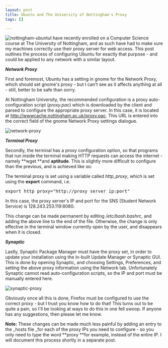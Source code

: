 ```yaml
--- 
layout: post
title: Ubuntu and The University of Nottingham's Proxy
tags: []

---
```

![](http://cdn.robgolding.com/uploads/2008/11/nottingham-ubuntu.png "nottingham-ubuntu")I have recently enrolled on a Computer Science course at The University of Nottingham, and as such have had to make sure my machines correctly use their proxy server for web access. This post outlines the process of configuring Ubuntu for exactly that purpose - and could be applied to any network with a similar layout.

_**Network Proxy**_

First and foremost, Ubuntu has a setting in gnome for the Network Proxy, which should set gnome's proxy - but I can't see as it affects anything at all - still, better to be safe than sorry.

At Nottingham University, the recommended configuration is a proxy auto-configuration script (_proxy.pac_) which is downloaded by the client and parsed to configure the appropriate proxy server. In this case, it is located at http://wwwcache.nottingham.ac.uk/proxy.pac. This URL is entered into the correct field of the gnome Network Proxy settings dialogue.

![](http://cdn.robgolding.com/uploads/2008/11/network-proxy-300x241.png "network-proxy")

_**Terminal Proxy**_

Secondly, the terminal has a proxy configuration option, so that programs that run inside the terminal making HTTP requests can access the internet - namely **wget **and **aptitude**. This is slightly more difficult to configure than the previous, and is achieved like so:

The terminal proxy is set using a variable called _http_proxy_, which is set using the **export** command, i.e.
<pre lang="bash">export http_proxy="http://proxy_server_ip:port"</pre>
In this case, the proxy server's IP and port for the SNS (Student Network Service) is 128.243.253.119:8080.

This change can be made permanent by editing _/etc/bash.bashrc_, and adding the above line to the end of the file. Otherwise, the change is only effective in the terminal window currently open by the user, and disappears when it is closed.

_**Synaptic**_

Lastly, Synaptic Package Manager must have the proxy set, in order to update your installation using the in-built Update Manager or Synaptic GUI. This is done by opening Synaptic, and choosing Settings, Preferences, and setting the above proxy information using the Network tab. Unfortunately Synaptic cannot read auto-configuration scripts, so the IP and port must be manually entered here.

![](http://cdn.robgolding.com/uploads/2008/11/synaptic-proxy-300x266.png "synaptic-proxy")

Obviously once all this is done, Firefox must be configured to use the correct proxy - but I trust you know how to do that! This turns out to be quite a pain, so I'll be looking at ways to do this in one fell swoop. If anyone has any suggestions, then please let me know.


**Note:** These changes can be made much less painful by adding an entry to the _hosts file _for each of the proxy IPs you need to configure - so you only need to type the word **proxy **for example, instead of the entire IP. I will document this process shortly in a separate post.

